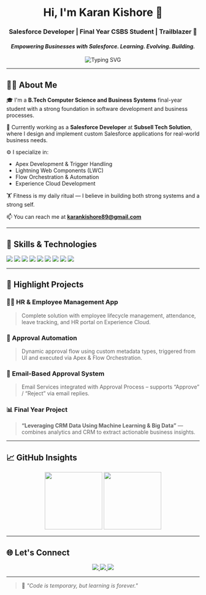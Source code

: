 <!-- GitHub Profile README - Karan Kishore -->

<h1 align="center">Hi, I'm Karan Kishore 👋</h1>
<h3 align="center">Salesforce Developer | Final Year CSBS Student | Trailblazer 🌟</h3>
<h4 align="center"><i>Empowering Businesses with Salesforce. Learning. Evolving. Building.</i></h4>

<p align="center">
  <img src="https://readme-typing-svg.demolab.com?font=Fira+Code&pause=1000&color=38B2AC&center=true&vCenter=true&width=800&lines=Salesforce+Developer+at+Subsell+Tech+Solution;Final+Year+CSBS+Student;Trailblazer+%F0%9F%8C%9F;Always+Learning+%F0%9F%9A%80;Fitness+%26+Code+Mindset+%F0%9F%92%AA" alt="Typing SVG" />
</p>


---

## 👨‍💼 About Me

🎓 I'm a **B.Tech Computer Science and Business Systems** final-year student with a strong foundation in software development and business processes.

💼 Currently working as a **Salesforce Developer** at **Subsell Tech Solution**, where I design and implement custom Salesforce applications for real-world business needs.

⚙️ I specialize in:
- Apex Development & Trigger Handling
- Lightning Web Components (LWC)
- Flow Orchestration & Automation
- Experience Cloud Development

🏋️ Fitness is my daily ritual — I believe in building both strong systems and a strong self.

📫 You can reach me at **[karankishore89@gmail.com](mailto:karankishore89@gmail.com)**

---

## 🧠 Skills & Technologies

<p>
  <img src="https://img.shields.io/badge/Salesforce-00A1E0?style=for-the-badge&logo=salesforce&logoColor=white"/>
  <img src="https://img.shields.io/badge/Apex-303135?style=for-the-badge&logo=salesforce&logoColor=white"/>
  <img src="https://img.shields.io/badge/LWC-0070D2?style=for-the-badge&logo=salesforce&logoColor=white"/>
  <img src="https://img.shields.io/badge/Flows-AutoOrange?style=for-the-badge&logo=processwire&logoColor=white"/>
  <img src="https://img.shields.io/badge/Experience%20Cloud-005FB8?style=for-the-badge&logo=salesforce&logoColor=white"/>
  <img src="https://img.shields.io/badge/Java-ED8B00?style=for-the-badge&logo=java&logoColor=white"/>
  <img src="https://img.shields.io/badge/HTML-CF4420?style=for-the-badge&logo=html5&logoColor=white"/>
  <img src="https://img.shields.io/badge/GitHub-181717?style=for-the-badge&logo=github&logoColor=white"/>
  <img src="https://img.shields.io/badge/VSCode-007ACC?style=for-the-badge&logo=visualstudiocode&logoColor=white"/>
</p>

---

## 📌 Highlight Projects

### 🧑‍💼 HR & Employee Management App  
> Complete solution with employee lifecycle management, attendance, leave tracking, and HR portal on Experience Cloud.

### 🔄 Approval Automation  
> Dynamic approval flow using custom metadata types, triggered from UI and executed via Apex & Flow Orchestration.

### 📧 Email-Based Approval System  
> Email Services integrated with Approval Process – supports “Approve” / “Reject” via email replies.

### 📊 Final Year Project  
> **“Leveraging CRM Data Using Machine Learning & Big Data”** — combines analytics and CRM to extract actionable business insights.

---

## 📈 GitHub Insights

<p align="center">
  <img src="https://github-readme-stats.vercel.app/api?username=karankishore89&show_icons=true&theme=react" height="150"/>
  <img src="https://github-readme-streak-stats.herokuapp.com/?user=karankishore89&theme=react" height="150"/>
</p>

---

## 🌐 Let's Connect

<p align="center">
  <a href="https://www.linkedin.com/in/karankishore89/" target="_blank">
    <img src="https://img.shields.io/badge/LinkedIn-Karan%20Kishore-0077B5?style=for-the-badge&logo=linkedin&logoColor=white"/>
  </a>
  <a href="mailto:karankishore89@gmail.com">
    <img src="https://img.shields.io/badge/Gmail-karankishore89-D14836?style=for-the-badge&logo=gmail&logoColor=white"/>
  </a>
  <a href="https://www.salesforce.com/trailblazer/karankishorev" target="_blank">
    <img src="https://img.shields.io/badge/Trailblazer-Karan%20Kishore-00A1E0?style=for-the-badge&logo=salesforce&logoColor=white"/>
  </a>
</p>

---

> 💬 *"Code is temporary, but learning is forever."*

